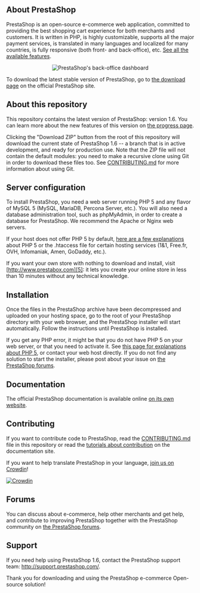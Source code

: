 About PrestaShop
--------

PrestaShop is an open-source e-commerce web application, committed to providing the best shopping cart experience for both merchants and customers. It is written in PHP, is highly customizable, supports all the major payment services, is translated in many languages and localized for many countries, is fully responsive (both front- and back-office), etc. [See all the available features][1].

<p align="center">
  <img src="http://www.prestashop.com/images/banners/general/ps16-screenshot-github.png" alt="PrestaShop's back-office dashboard"/>
</p>

To download the latest stable version of PrestaShop, go to [the download page][2] on the official PrestaShop site.


About this repository
--------

This repository contains the latest version of PrestaShop: version 1.6. You can learn more about the new features of this version on [the progress page][3].

Clicking the "Download ZIP" button from the root of this repository will download the current state of PrestaShop 1.6 -- a branch that is in active development, and ready for production use. Note that the ZIP file will not contain the default modules: you need to make a recursive clone using Git in order to download these files too. See [CONTRIBUTING.md][8] for more information about using Git.


Server configuration
--------

To install PrestaShop, you need a web server running PHP 5 and any flavor of MySQL 5 (MySQL, MariaDB, Percona Server, etc.).
You will also need a database administration tool, such as phpMyAdmin, in order to create a database for PrestaShop.
We recommend the Apache or Nginx web servers.

If your host does not offer PHP 5 by default, [here are a few explanations][4] about PHP 5 or the .htaccess file for certain hosting services (1&amp;1, Free.fr, OVH, Infomaniak, Amen, GoDaddy, etc.).

If you want your own store with nothing to download and install, visit [http://www.prestabox.com][5]: it lets you create your online store in less than 10 minutes without any technical knowledge.


Installation
--------

Once the files in the PrestaShop archive have been decompressed and uploaded on your hosting space, go to the root of your PrestaShop directory with your web browser, and the PrestaShop installer will start automatically. Follow the instructions until PrestaShop is installed.

If you get any PHP error, it might be that you do not have PHP 5 on your web server, or that you need to activate it. See [this page for explanations about PHP 5][4], or contact your web host directly.
If you do not find any solution to start the installer, please post about your issue on [the PrestaShop forums][6].


Documentation
--------

The official PrestaShop documentation is available online [on its own website][7].


Contributing
--------

If you want to contribute code to PrestaShop, read the [CONTRIBUTING.md][8] file in this repository or read the [tutorials about contribution][9] on the documentation site.

If you want to help translate PrestaShop in your language, [join us on Crowdin][10]!

[![Crowdin](https://crowdin.net/badges/prestashop-official/localized.png)](https://crowdin.net/project/prestashop-official)


Forums
--------

You can discuss about e-commerce, help other merchants and get help, and contribute to improving PrestaShop together with the PrestaShop community on [the PrestaShop forums][6].


Support
--------

If you need help using PrestaShop 1.6, contact the PrestaShop support team: http://support.prestashop.com/.


Thank you for downloading and using the PrestaShop e-commerce Open-source solution!

[1]: http://www.prestashop.com/en/features
[2]: http://www.prestashop.com/en/download
[3]: http://www.prestashop.com/en/progress-1-6
[4]: http://doc.prestashop.com/display/PS16/Misc.+information#Misc.information-ActivatingPHP5
[5]: http://www.prestabox.com
[6]: http://www.prestashop.com/forums/
[7]: http://doc.prestashop.com
[8]: CONTRIBUTING.md
[9]: http://doc.prestashop.com/display/PS16/Contributing+to+PrestaShop
[10]: https://crowdin.net/project/prestashop-official
